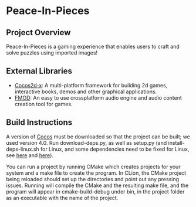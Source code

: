 # Peace-In-Pieces

## Project Overview
Peace-In-Pieces is a gaming experience that enables users to craft and solve puzzles using imported images!

## External Libraries
- [Cocos2d-x](http://www.cocos2d-x.org/): A multi-platform framework for building 2d games, interactive books, demos and other graphical applications.
- [FMOD](http://www.fmod.org/): An easy to use crossplatform audio engine and audio content creation tool for games.

## Build Instructions
A version of [Cocos](http://www.cocos2d-x.org/download) must be downloaded so that the project can be built; we used version 4.0.
Run download-deps.py, as well as setup.py (and install-deps-linux.sh for Linux, and some dependencies need to be fixed for Linux, see [here](https://github.com/cocos2d/cocos2d-x/issues/20471) and [here](https://discuss.cocos2d-x.org/t/error-while-building-for-linux-libfmod-so-6/26553/31?u=doyoque)).

You can run a project by running CMake which creates projects for your system and a make file to create the program. In CLion, the CMake project being reloaded should set up the directories and point out any pressing issues. Running will compile the CMake and the resulting make file, and the program will appear in cmake-build-debug under bin, in the project folder as an executable with the name of the project.
